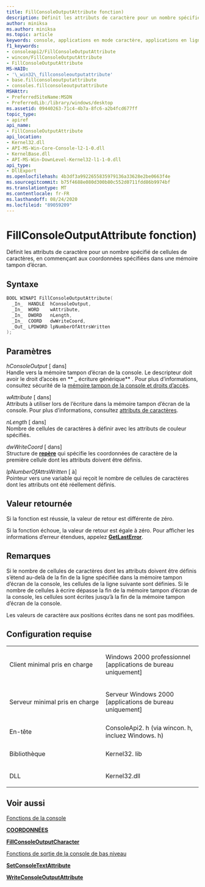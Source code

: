 ```yaml
---
title: FillConsoleOutputAttribute fonction)
description: Définit les attributs de caractère pour un nombre spécifié de cellules de caractères, en commençant aux coordonnées spécifiées dans une mémoire tampon d’écran.
author: miniksa
ms.author: miniksa
ms.topic: article
keywords: console, applications en mode caractère, applications en ligne de commande, applications Terminal Server, API de console
f1_keywords:
- consoleapi2/FillConsoleOutputAttribute
- wincon/FillConsoleOutputAttribute
- FillConsoleOutputAttribute
MS-HAID:
- '\_win32\_fillconsoleoutputattribute'
- base.fillconsoleoutputattribute
- consoles.fillconsoleoutputattribute
MSHAttr:
- PreferredSiteName:MSDN
- PreferredLib:/library/windows/desktop
ms.assetid: 09440263-71c4-4b7a-8fc6-a2b4fcd677ff
topic_type:
- apiref
api_name:
- FillConsoleOutputAttribute
api_location:
- Kernel32.dll
- API-MS-Win-Core-Console-l2-1-0.dll
- KernelBase.dll
- API-MS-Win-DownLevel-Kernel32-l1-1-0.dll
api_type:
- DllExport
ms.openlocfilehash: 4b3df3a9922655835979136a33628e2be0663f4e
ms.sourcegitcommit: b75f4688e080d300b80c552d0711fdd86b9974bf
ms.translationtype: MT
ms.contentlocale: fr-FR
ms.lasthandoff: 08/24/2020
ms.locfileid: "89059209"
---
```

# <a name="fillconsoleoutputattribute-function"></a>FillConsoleOutputAttribute fonction)


Définit les attributs de caractère pour un nombre spécifié de cellules de caractères, en commençant aux coordonnées spécifiées dans une mémoire tampon d’écran.

<a name="syntax"></a>Syntaxe
------

```C
BOOL WINAPI FillConsoleOutputAttribute(
  _In_  HANDLE  hConsoleOutput,
  _In_  WORD    wAttribute,
  _In_  DWORD   nLength,
  _In_  COORD   dwWriteCoord,
  _Out_ LPDWORD lpNumberOfAttrsWritten
);
```

<a name="parameters"></a>Paramètres
----------

*hConsoleOutput* \[ dans\]  
Handle vers la mémoire tampon d’écran de la console. Le descripteur doit avoir le droit d’accès en ** \_ écriture générique** . Pour plus d’informations, consultez sécurité de la [mémoire tampon de la console et droits d’accès](console-buffer-security-and-access-rights.md).

*wAttribute* \[ dans\]  
Attributs à utiliser lors de l’écriture dans la mémoire tampon d’écran de la console. Pour plus d’informations, consultez [attributs de caractères](console-screen-buffers.md#_win32_font_attributes).

*nLength* \[ dans\]  
Nombre de cellules de caractères à définir avec les attributs de couleur spécifiés.

*dwWriteCoord* \[ dans\]  
Structure de [**repère**](coord-str.md) qui spécifie les coordonnées de caractère de la première cellule dont les attributs doivent être définis.

*lpNumberOfAttrsWritten* \[ à\]  
Pointeur vers une variable qui reçoit le nombre de cellules de caractères dont les attributs ont été réellement définis.

<a name="return-value"></a>Valeur retournée
------------

Si la fonction est réussie, la valeur de retour est différente de zéro.

Si la fonction échoue, la valeur de retour est égale à zéro. Pour afficher les informations d’erreur étendues, appelez [**GetLastError**](https://msdn.microsoft.com/library/windows/desktop/ms679360).

<a name="remarks"></a>Remarques
-------

Si le nombre de cellules de caractères dont les attributs doivent être définis s’étend au-delà de la fin de la ligne spécifiée dans la mémoire tampon d’écran de la console, les cellules de la ligne suivante sont définies. Si le nombre de cellules à écrire dépasse la fin de la mémoire tampon d’écran de la console, les cellules sont écrites jusqu’à la fin de la mémoire tampon d’écran de la console.

Les valeurs de caractère aux positions écrites dans ne sont pas modifiées.

<a name="requirements"></a>Configuration requise
------------

<table>
<colgroup>
<col width="50%" />
<col width="50%" />
</colgroup>
<tbody>
<tr class="odd">
<td><p>Client minimal pris en charge</p></td>
<td><p>Windows 2000 professionnel [applications de bureau uniquement]</p></td>
</tr>
<tr class="even">
<td><p>Serveur minimal pris en charge</p></td>
<td><p>Serveur Windows 2000 [applications de bureau uniquement]</p></td>
</tr>
<tr class="odd">
<td><p>En-tête</p></td>
<td>ConsoleApi2. h (via wincon. h, incluez Windows. h)</td>
</tr>
<tr class="even">
<td><p>Bibliothèque</p></td>
<td>Kernel32. lib</td>
</tr>
<tr class="odd">
<td><p>DLL</p></td>
<td>Kernel32.dll</td>
</tr>
<tr class="even">
</tr>
<tr class="odd">
</tr>
<tr class="even">
</tr>
</tbody>
</table>

## <a name="span-idsee_alsospansee-also"></a><span id="see_also"></span>Voir aussi


[Fonctions de la console](console-functions.md)

[**COORDONNÉES**](coord-str.md)

[**FillConsoleOutputCharacter**](fillconsoleoutputcharacter.md)

[Fonctions de sortie de la console de bas niveau](low-level-console-output-functions.md)

[**SetConsoleTextAttribute**](setconsoletextattribute.md)

[**WriteConsoleOutputAttribute**](writeconsoleoutputattribute.md)

 

 




